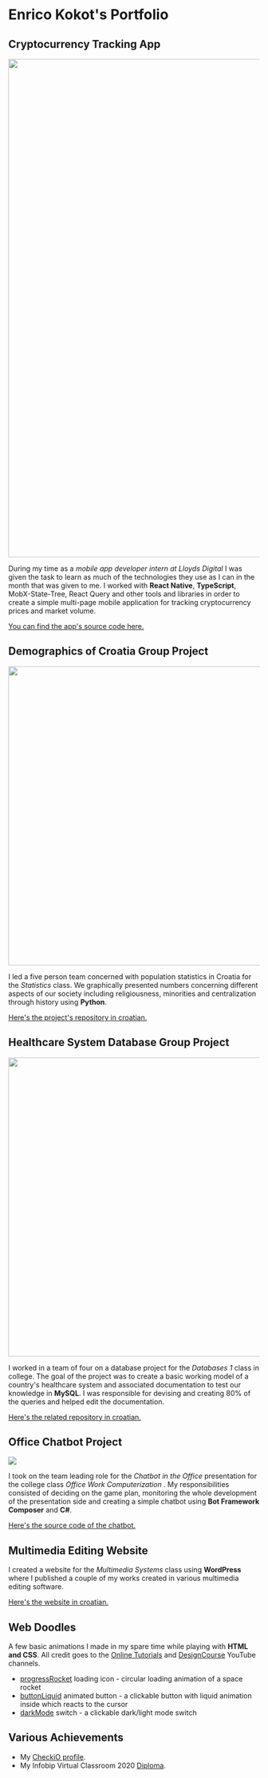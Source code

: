 # Enrico Kokot's Portfolio

## Cryptocurrency Tracking App
<img src="https://github.com/enricokokot/my-projects/blob/main/crypto-tracker-demo.png?raw=true" width="1000">

During my time as a *mobile app developer intern at Lloyds Digital* I was given the task to learn as much of the technologies they use as I can in the month that was given to me. I worked with **React Native**, **TypeScript**, MobX-State-Tree, React Query and other tools and libraries in order to create a simple multi-page mobile application for tracking cryptocurrency prices and market volume.

[You can find the app's source code here.](https://github.com/enricokokot/crypto-tracker-app)

## Demographics of Croatia Group Project
<img src="https://github.com/enricokokot/my-projects/blob/main/centralization-croatia-zagreb.gif?raw=true" width="600">

I led a five person team concerned with population statistics in Croatia for the *Statistics* class. We graphically presented numbers concerning different aspects of our society including religiousness, minorities and centralization through history using **Python**.

[Here's the project's repository in croatian.](https://github.com/enricokokot/2021-HR-census-prediction)

## Healthcare System Database Group Project
<img src="https://drive.google.com/uc?export=view&id=1C2tMOLd0e9-8RKnde4ZpoFRlxWtlOmd4" width="600">

I worked in a team of four on a database project  for the *Databases 1* class in college. The goal of the project was to create a basic working model of a country's healthcare system and associated documentation to test our knowledge in **MySQL**. I was responsible for devising and creating 80% of the queries and helped edit the documentation.

[Here's the related repository in croatian.](https://github.com/enricokokot/Zdravstveni-Sustav-DB)

## Office Chatbot Project
<img src="https://drive.google.com/uc?export=view&id=1KUyXzlDdIhFlN-geZ6SoHxp0-IpD3xQV">

I took on the team leading role for the *Chatbot in the Office* presentation for the college class *Office Work Computerization* . My responsibilities consisted of deciding on the game plan, monitoring the whole development of the presentation side and creating a simple chatbot using **Bot Framework Composer** and **C#**.

[Here's the source code of the chatbot.](https://github.com/enricokokot/ButtonBot)

## Multimedia Editing Website
I created a website for the *Multimedia Systems* class using **WordPress** where I published a couple of my works created in various multimedia editing software.

[Here's the website in croatian.](https://enricokokot.wordpress.com/)

## Web Doodles
A few basic animations I made in my spare time while playing with **HTML and CSS**.
All credit goes to the [Online Tutorials](https://www.youtube.com/c/OnlineTutorials4Designers/featured) and [DesignCourse](https://www.youtube.com/user/DesignCourse) YouTube channels.
* [progressRocket](https://enricokokot.github.io/progressRocket) loading icon - circular loading animation of a space rocket
* [buttonLiquid](https://enricokokot.github.io/buttonLiquid/) animated button - a clickable button with liquid animation inside which reacts to the cursor
* [darkMode](https://enricokokot.github.io/darkMode/) switch - a clickable dark/light mode switch
<!-- * [progressWave](https://enricokokot.github.io/progressWave/) loading icon -->

## Various Achievements
* My [CheckiO profile](https://py.checkio.org/user/PinoElPinguino/).
* My Infobip Virtual Classroom 2020 [Diploma](InfobipDiploma2020.pdf).
